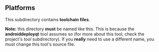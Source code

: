 ## Platforms

This subdirectory contains **toolchain files**.

**Note:** this directory **must** be named like this. This is because the
**androiddeployqt** tool assumes so (for more about this tool, check the
project's *tool* subdirectory). If you **really** need to use a different
name, you must change this tool's source file.
